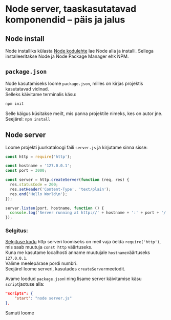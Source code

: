 # Node server, taaskasutatavad komponendid – päis ja jalus

## Node install

Node installiks külasta [Node kodulehte](https://nodejs.org/en/) lae Node alla ja installi.
Sellega installeeritakse Node ja Node Package Manager ehk NPM.

## `package.json`

Node kasutamiseks loome `package.json`, milles on kirjas projektis kasutatavad vidinad.  
Selleks käivitame terminalis käsu:

```bash
npm init
```

Selle käigus küsitakse meilt, mis panna projektile nimeks, kes on autor jne.  
Seejärel: `npm install`

## Node server

Loome projekti juurkataloogi faili `server.js` ja kirjutame sinna sisse:

```javascript
const http = require('http');

const hostname = '127.0.0.1';
const port = 3000;

const server = http.createServer(function (req, res) {
  res.statusCode = 200;
  res.setHeader('Content-Type', 'text/plain');
  res.end('Hello World\n');
});

server.listen(port, hostname, function () {
  console.log('Server running at http://' + hostname + ':' + port + '/');
});
```

### Selgitus:

[Selgituse kodu](https://developer.mozilla.org/en-US/docs/Learn/Server-side/Node_server_without_framework)
http serveri loomiseks on meil vaja öelda `require('http')`, mis saab muutuja `const http` väärtuseks.  
Kuna me kasutame localhosti anname muutujale `hostname`väärtuseks `127.0.0.1`.  
Valime meelepärase pordi numbri.  
Seejärel loome serveri, kasutades `createServer`meetodit.

Avame loodud `package.json`i ning lisame server käivitamise käsu `script`jaotuse alla:

```json
"scripts": {
    "start": "node server.js"
},
```

Samuti loome

